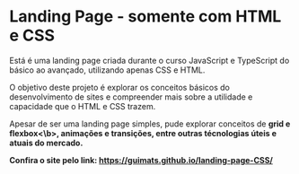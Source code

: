 # Landing Page - somente com HTML e CSS
Está é uma landing page criada durante o curso JavaScript e TypeScript do básico ao avançado, utilizando apenas CSS e HTML.

O objetivo deste projeto é explorar os conceitos básicos do desenvolvimento de sites e compreender mais sobre a utilidade e capacidade que o HTML e CSS trazem.

Apesar de ser uma landing page simples, pude explorar conceitos de <b>grid e flexbox<\b>, animações e transições, entre outras técnologias úteis e atuais do mercado.

Confira o site pelo link: https://guimats.github.io/landing-page-CSS/

